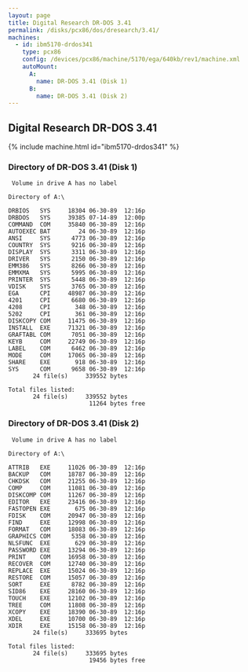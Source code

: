 ```yaml
---
layout: page
title: Digital Research DR-DOS 3.41
permalink: /disks/pcx86/dos/dresearch/3.41/
machines:
  - id: ibm5170-drdos341
    type: pcx86
    config: /devices/pcx86/machine/5170/ega/640kb/rev1/machine.xml
    autoMount:
      A:
        name: DR-DOS 3.41 (Disk 1)
      B:
        name: DR-DOS 3.41 (Disk 2)
---
```


Digital Research DR-DOS 3.41
----------------------------

{% include machine.html id="ibm5170-drdos341" %}

### Directory of DR-DOS 3.41 (Disk 1)

	 Volume in drive A has no label

	Directory of A:\

	DRBIOS   SYS     18304 06-30-89  12:16p
	DRBDOS   SYS     39385 07-14-89  12:00p
	COMMAND  COM     35840 06-30-89  12:16p
	AUTOEXEC BAT        24 06-30-89  12:16p
	ANSI     SYS      4773 06-30-89  12:16p
	COUNTRY  SYS      9216 06-30-89  12:16p
	DISPLAY  SYS      3311 06-30-89  12:16p
	DRIVER   SYS      2150 06-30-89  12:16p
	EMM386   SYS      8266 06-30-89  12:16p
	EMMXMA   SYS      5995 06-30-89  12:16p
	PRINTER  SYS      5448 06-30-89  12:16p
	VDISK    SYS      3765 06-30-89  12:16p
	EGA      CPI     48987 06-30-89  12:16p
	4201     CPI      6680 06-30-89  12:16p
	4208     CPI       348 06-30-89  12:16p
	5202     CPI       361 06-30-89  12:16p
	DISKCOPY COM     11475 06-30-89  12:16p
	INSTALL  EXE     71321 06-30-89  12:16p
	GRAFTABL COM      7051 06-30-89  12:16p
	KEYB     COM     22749 06-30-89  12:16p
	LABEL    COM      6462 06-30-89  12:16p
	MODE     COM     17065 06-30-89  12:16p
	SHARE    EXE       918 06-30-89  12:16p
	SYS      COM      9658 06-30-89  12:16p
	       24 file(s)     339552 bytes

	Total files listed:
	       24 file(s)     339552 bytes
	                       11264 bytes free

### Directory of DR-DOS 3.41 (Disk 2)

	 Volume in drive A has no label

	Directory of A:\

	ATTRIB   EXE     11026 06-30-89  12:16p
	BACKUP   COM     18787 06-30-89  12:16p
	CHKDSK   COM     21255 06-30-89  12:16p
	COMP     COM     11081 06-30-89  12:16p
	DISKCOMP COM     11267 06-30-89  12:16p
	EDITOR   EXE     23416 06-30-89  12:16p
	FASTOPEN EXE       675 06-30-89  12:16p
	FDISK    COM     20947 06-30-89  12:16p
	FIND     EXE     12998 06-30-89  12:16p
	FORMAT   COM     18083 06-30-89  12:16p
	GRAPHICS COM      5358 06-30-89  12:16p
	NLSFUNC  EXE       629 06-30-89  12:16p
	PASSWORD EXE     13294 06-30-89  12:16p
	PRINT    COM     16958 06-30-89  12:16p
	RECOVER  COM     12740 06-30-89  12:16p
	REPLACE  EXE     15024 06-30-89  12:16p
	RESTORE  COM     15057 06-30-89  12:16p
	SORT     EXE      8782 06-30-89  12:16p
	SID86    EXE     28160 06-30-89  12:16p
	TOUCH    EXE     12102 06-30-89  12:16p
	TREE     COM     11808 06-30-89  12:16p
	XCOPY    EXE     18390 06-30-89  12:16p
	XDEL     EXE     10700 06-30-89  12:16p
	XDIR     EXE     15158 06-30-89  12:16p
	       24 file(s)     333695 bytes

	Total files listed:
	       24 file(s)     333695 bytes
	                       19456 bytes free
